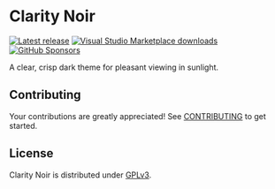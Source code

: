 # Clarity Noir

[![Latest release][release-badge]][release]
[![Visual Studio Marketplace downloads][marketplace-badge]][marketplace]
[![GitHub Sponsors][sponsor-badge]][sponsor]

A clear, crisp dark theme for pleasant viewing in sunlight.

## Contributing

Your contributions are greatly appreciated! See [CONTRIBUTING](CONTRIBUTING.md) to get started.

## License

Clarity Noir is distributed under [GPLv3](LICENSE.md).

[marketplace]: https://marketplace.visualstudio.com/items?itemName=icorbrey.clarity-noir "Download Clarity Noir from the Visual Studio Marketplace"
[marketplace-badge]: https://img.shields.io/visual-studio-marketplace/d/icorbrey.clarity-noir?style=for-the-badge&labelColor=373737&color=2acd41
[release]: https://github.com/icorbrey/clarity-noir/releases/latest "See the latest release of Clarity Noir on GitHub"
[release-badge]: https://img.shields.io/github/v/release/icorbrey/clarity-noir?sort=semver&display_name=tag&style=for-the-badge&labelColor=373737&color=027aff
[sponsor]: https://github.com/sponsors/icorbrey "Sponsor Isaac Corbrey on GitHub"
[sponsor-badge]: https://img.shields.io/github/sponsors/icorbrey?style=for-the-badge&labelColor=373737&color=027aff
